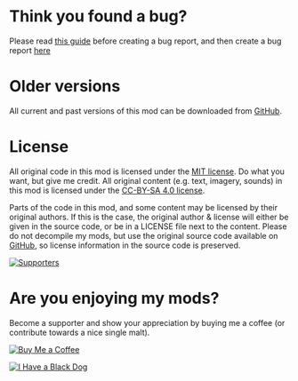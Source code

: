 # Think you found a bug?

Please read [this guide](http://steamcommunity.com/sharedfiles/filedetails/?id=725234314) before creating a bug report,
and then create a bug report [here](https://github.com/{mod.git_user}/{mod.git_repo}/issues)

# Older versions

All current and past versions of this mod can be downloaded from [GitHub](https://github.com/{mod.git_user}/{mod.git_repo}/releases).

# License

All original code in this mod is licensed under the [MIT license](https://opensource.org/licenses/MIT). Do what you want, but give me credit.
All original content (e.g. text, imagery, sounds) in this mod is licensed under the [CC-BY-SA 4.0 license](http://creativecommons.org/licenses/by-sa/4.0/).

Parts of the code in this mod, and some content may be licensed by their original authors. If this is the case, the original author & license will either be given in the source code, or be in a LICENSE file next to the content. Please do not decompile my mods, but use the original source code available on [GitHub](https://github.com/{mod.git_user}/{mod.git_repo}/), so license information in the source code is preserved.

[![Supporters](https://banners.karel-kroeze.nl/donations.png)](https://ko-fi.com/fluffymods)

# Are you enjoying my mods?

Become a supporter and show your appreciation by buying me a coffee (or contribute towards a nice single malt).

[![Buy Me a Coffee]({config.donate_badge[global.format]})](https://ko-fi.com/fluffymods)

[![I Have a Black Dog](https://i.ibb.co/ss59Rwy/New-Project-2.png)](https://www.youtube.com/watch?v=XiCrniLQGYc)
